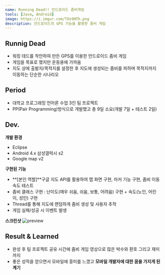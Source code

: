 ```yaml
---
name: Running Dead!! 안드로이드 좀비게임
tools: [Java, Android]
image: https://i.imgur.com/TOs9HTh.png
description: 안드로이드의 GPS 기능을 활용한 좀비 게임
---
```


## Runnig Dead
- 워킹 데드를 착안하여 만든 GPS를 이용한 안드로이드 좀비 게임
- 게임을 목표로 했지만 운동용에 가까움
- 지도 상에 출발지/목적지를 설정한 후 지도에 생성되는 좀비를 피하며 목적지까지 이동하는 단순한 시나리오

## Period
- 대학교 프로그래밍 언어론 수업 3인 팀 프로젝트
- PP(Pair Programming)방식으로 개발했고 총 9일 소요(개발 7일 + 테스트 2일)

## Dev.
**개발 환경**
- Eclipse
- Android 4.x 삼성갤럭시 s2
- Google map v2

**구현된 기능**
- **[본인 역할]**구글 지도 API를 활용하여 맵 화면 구현, 마커 기능 구현, 좀비 이동 속도 테스트
- 좀비 클래스 구현 : 난이도(매우 쉬움, 쉬움, 보통, 어려움) 구현 + 속도(노인, 어린이, 성인) 구현
- Thread를 통해 지도에 랜덤하게 좀비 생성 및 사용자 추적
- 게임 실패/성공 시 이벤트 발생

**스크린샷**
![preview](https://i.imgur.com/TOs9HTh.png)


## Result & Learned
- 완성 후 팀 프로젝트 공유 시간에 좀비 게임 영상으로 많은 박수와 환호 그리고 재미까지
- 좋은 성적을 얻으면서 모바일에 흥미를 느꼈고 **모바일 개발자에 대한 꿈을 가지게 된 계기**

<!-- //사진 슬라이드 활용시
{% capture carousel_images %}
https://bit.ly/2BBbVhc
https://bit.ly/2DOtxXB
{% endcapture %}
{% include elements/carousel.html %} 

{% include elements/figure.html image="https://bit.ly/2N69TKO" caption="The Ocean" %}
//사진에 설명 넣을 때

</p> -->
